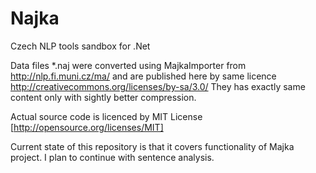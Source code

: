 Najka
=====

Czech NLP tools sandbox for .Net

Data files *.naj were converted using MajkaImporter from http://nlp.fi.muni.cz/ma/ and are published here by same licence http://creativecommons.org/licenses/by-sa/3.0/
They has exactly same content only with sightly better compression.

Actual source code is licenced by MIT License [http://opensource.org/licenses/MIT]

Current state of this repository is that it covers functionality of Majka project.
I plan to continue with sentence analysis.
